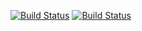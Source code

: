 [![Build Status](https://travis-ci.org/mbojan/adr.png?branch=master)](https://travis-ci.org/mbojan/adr) 
[![Build Status](https://ci.appveyor.com/api/projects/status/i99d5mc50arwbol2?svg=true)](https://ci.appveyor.com/project/mbojan/adr) 
